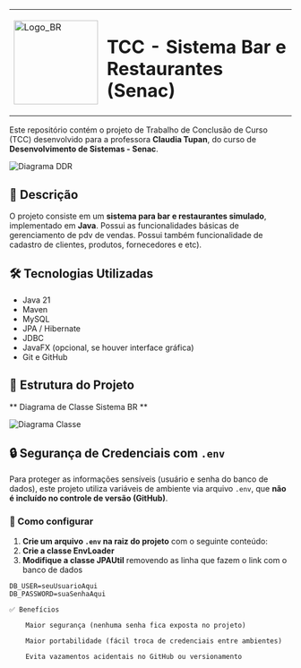 <table>
  <tr>
    <td>
      <img src="https://github.com/dmm76/tcc_senac/blob/main/src/main/java/util/images/BR_Sistema_LOGO2.png?raw=true" alt="Logo_BR" width="150">
    </td>
    <td>
      <h1>TCC - Sistema Bar e Restaurantes (Senac)</h1>
    </td>
  </tr>
</table>

Este repositório contém o projeto de Trabalho de Conclusão de Curso (TCC) desenvolvido para a professora **Claudia Tupan**, do curso de **Desenvolvimento de Sistemas - Senac**.

![Diagrama DDR](https://github.com/dmm76/tcc_senac/blob/main/src/main/java/util/images/ddr-banco.png?raw=true)


## 📌 Descrição

O projeto consiste em um **sistema para bar e restaurantes simulado**, implementado em **Java**.
Possui as funcionalidades básicas de gerenciamento de pdv de vendas.
Possui também funcionalidade de cadastro de clientes, produtos, fornecedores e etc).

## 🛠️ Tecnologias Utilizadas

- Java 21
- Maven
- MySQL
- JPA / Hibernate
- JDBC
- JavaFX (opcional, se houver interface gráfica)
- Git e GitHub

## 📁 Estrutura do Projeto

** Diagrama de Classe Sistema BR **

![Diagrama Classe](https://github.com/dmm76/tcc_senac/blob/main/src/main/java/util/images/diagrama_de_classe_sistema_br.png?raw=true)

## 🔒 Segurança de Credenciais com `.env`

Para proteger as informações sensíveis (usuário e senha do banco de dados), este projeto utiliza variáveis de ambiente via arquivo `.env`, que **não é incluído no controle de versão (GitHub)**.

### 📌 Como configurar

1. **Crie um arquivo `.env` na raiz do projeto** com o seguinte conteúdo:
2. **Crie a classe EnvLoader**
3. **Modifique a classe JPAUtil** removendo as linha que fazem o link com o banco de dados
```env
DB_USER=seuUsuarioAqui
DB_PASSWORD=suaSenhaAqui

✅ Benefícios

    Maior segurança (nenhuma senha fica exposta no projeto)

    Maior portabilidade (fácil troca de credenciais entre ambientes)

    Evita vazamentos acidentais no GitHub ou versionamento